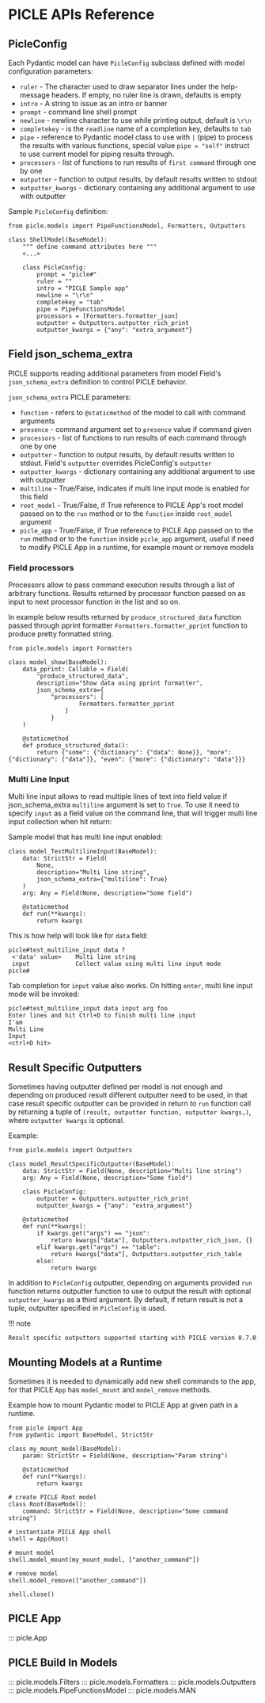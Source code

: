 # PICLE APIs Reference

## PicleConfig

Each Pydantic model can have ``PicleConfig`` subclass defined
with model configuration parameters:

- ``ruler`` - The character used to draw separator lines under the help-message headers. If empty, no ruler line is drawn, defaults is empty
- ``intro`` - A string to issue as an intro or banner
- ``prompt`` - command line shell prompt
- ``newline`` - newline character to use while printing output, default is ``\r\n``
- ``completekey`` - is the ``readline`` name of a completion key, defaults to ``tab``
- ``pipe`` - reference to Pydantic model class to use with ``|`` (pipe) to process the
	results with various functions, special value ``pipe = "self"`` instruct to use
	current model for piping results through.
- ``processors`` - list of functions to run results of `first command` through one by one
- ``outputter`` - function to output results, by default results written to stdout
- ``outputter_kwargs`` - dictionary containing any additional argument to use with outputter

Sample ``PicleConfig`` definition:

```
from picle.models import PipeFunctionsModel, Formatters, Outputters

class ShellModel(BaseModel):
    """ define command attributes here """
	<...>

    class PicleConfig:
        prompt = "picle#"
        ruler = ""
        intro = "PICLE Sample app"
        newline = "\r\n"
        completekey = "tab"
		pipe = PipeFunctionsModel
		processors = [Formatters.formatter_json]
		outputter = Outputters.outputter_rich_print
		outputter_kwargs = {"any": "extra_argument"}
```

## Field json_schema_extra

PICLE supports reading additional parameters from model Field's ``json_schema_extra``
definition to control PICLE behavior.

``json_schema_extra`` PICLE parameters:

- ``function`` - refers to ``@staticmethod`` of the model to call with command arguments
- ``presence`` - command argument set to ``presence`` value if command given
- ``processors`` - list of functions to run results of each command through one by one
- ``outputter`` - function to output results, by default results written to
	stdout. Field's ``outputter`` overrides PicleConfig's ``outputter``
- ``outputter_kwargs`` - dictionary containing any additional argument to use with outputter
- ``multiline`` - True/False, indicates if multi line input mode is enabled for this field
- ``root_model`` - True/False, if True reference to PICLE App's root model passed on to
    the ``run`` method or to the ``function`` inside ``root_model`` argument
- ``picle_app`` - True/False, if True reference to PICLE App passed on to the ``run``
    method or to the ``function`` inside ``picle_app`` argument, useful if need to modify
    PICLE App in a runtime, for example mount or remove models

### Field processors

Processors allow to pass command execution results through a list of arbitrary functions.
Results returned by processor function passed on as input to next processor function in the
list and so on.

In example below results returned by ``produce_structured_data`` function passed through
pprint formatter ``Formatters.formatter_pprint`` function to produce pretty formatted string.

```
from picle.models import Formatters

class model_show(BaseModel):
    data_pprint: Callable = Field(
        "produce_structured_data",
        description="Show data using pprint formatter",
        json_schema_extra={
            "processors": [
                    Formatters.formatter_pprint
                ]
            }
    )

    @staticmethod
    def produce_structured_data():
        return {"some": {"dictionary": {"data": None}}, "more": {"dictionary": ["data"]}, "even": {"more": {"dictionary": "data"}}}
```

### Multi Line Input

Multi line input allows to read multiple lines of text into field value if
json_schema_extra ``multiline`` argument is set to ``True``. To use it need
to specify ``input`` as a field value on the command line, that will trigger
multi line input collection when hit return:

Sample model that has multi line input enabled:

```
class model_TestMultilineInput(BaseModel):
    data: StrictStr = Field(
		None,
		description="Multi line string",
		json_schema_extra={"multiline": True}
	)
    arg: Any = Field(None, description="Some field")

    @staticmethod
    def run(**kwargs):
        return kwargs
```

This is how help will look like for ``data`` field:

```
picle#test_multiline_input data ?
 <'data' value>    Multi line string
 input             Collect value using multi line input mode
picle#
```

Tab completion for ``input`` value also works. On hitting ``enter``,
multi line input mode will be invoked:

```
picle#test_multiline_input data input arg foo
Enter lines and hit Ctrl+D to finish multi line input
I'am
Multi Line
Input
<ctrl+D hit>
```

## Result Specific Outputters

Sometimes having outputter defined per model is not enough and depending on produced
result different outputter need to be used, in that case result specific outputter can
be provided in return to ``run`` function call by returning a tuple of
``(result, outputter function, outputter kwargs,)``, where ``outputter kwargs`` is
optional.

Example:

```
from picle.models import Outputters

class model_ResultSpecificOutputter(BaseModel):
    data: StrictStr = Field(None, description="Multi line string")
    arg: Any = Field(None, description="Some field")

    class PicleConfig:
		outputter = Outputters.outputter_rich_print
		outputter_kwargs = {"any": "extra_argument"}

    @staticmethod
    def run(**kwargs):
		if kwargs.get("args") == "json":
			return kwargs["data"], Outputters.outputter_rich_json, {}
		elif kwargs.get("args") == "table":
			return kwargs["data"], Outputters.outputter_rich_table
		else:
			return kwargs
```

In addition to ``PicleConfig`` outputter, depending on arguments provided  ``run``
function returns outputter function to use to output the result with optional
``outputter_kwargs`` as a third argument. By default, if return result is not a tuple,
outputter specified in ``PicleConfig`` is used.

!!! note

	Result specific outputters supported starting with PICLE version 0.7.0

## Mounting Models at a Runtime

Sometimes it is needed to dynamically add new shell commands to the app,
for that PICLE ``App`` has ``model_mount`` and ``model_remove`` methods.

Example how to mount Pydantic model to PICLE App at given path in a runtime.

```
from picle import App
from pydantic import BaseModel, StrictStr

class my_mount_model(BaseModel):
    param: StrictStr = Field(None, description="Param string")

    @staticmethod
    def run(**kwargs):
        return kwargs

# create PICLE Root model
class Root(BaseModel):
    command: StrictStr = Field(None, description="Some command string")

# instantiate PICLE App shell
shell = App(Root)

# mount model
shell.model_mount(my_mount_model, ["another_command"])

# remove model
shell.model_remove(["another_command"])

shell.close()
```

## PICLE App

::: picle.App

## PICLE Build In Models

::: picle.models.Filters
::: picle.models.Formatters
::: picle.models.Outputters
::: picle.models.PipeFunctionsModel
::: picle.models.MAN
